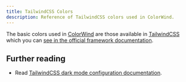 ```yaml
---
title: TailwindCSS Colors
description: Reference of TailwindCSS colors used in ColorWind.
---
```


The basic colors used in [ColorWind](https://github.com/siguici/colorwind) are those available in [TailwindCSS](https://tailwindcss.com) which you can [see in the official framework documentation](https://tailwindcss.com/docs/customizing-colors).

## Further reading

- Read [TailwindCSS dark mode configuration documentation](https://tailwindcss.com/docs/dark-mode).
